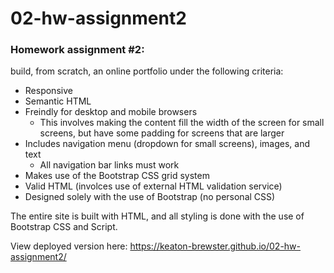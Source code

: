 02-hw-assignment2
===========
### Homework assignment #2:
build, from scratch, an online portfolio under the following criteria:

* Responsive
* Semantic HTML
* Freindly for desktop and mobile browsers
    * This involves making the content fill the width of the screen for small screens, but have some padding for screens that are larger
* Includes navigation menu (dropdown for small screens), images, and text
    * All navigation bar links must work
* Makes use of the Bootstrap CSS grid system
* Valid HTML (involces use of external HTML validation service)
* Designed solely with the use of Bootstrap (no personal CSS)

The entire site is built with HTML, and all styling is done with the use of Bootstrap CSS and Script.


View deployed version here: https://keaton-brewster.github.io/02-hw-assignment2/
